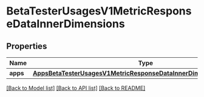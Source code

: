# BetaTesterUsagesV1MetricResponseDataInnerDimensions

## Properties
Name | Type | Description | Notes
------------ | ------------- | ------------- | -------------
**apps** | [**AppsBetaTesterUsagesV1MetricResponseDataInnerDimensionsBetaTesters**](AppsBetaTesterUsagesV1MetricResponseDataInnerDimensionsBetaTesters.md) |  | [optional] 

[[Back to Model list]](../README.md#documentation-for-models) [[Back to API list]](../README.md#documentation-for-api-endpoints) [[Back to README]](../README.md)


